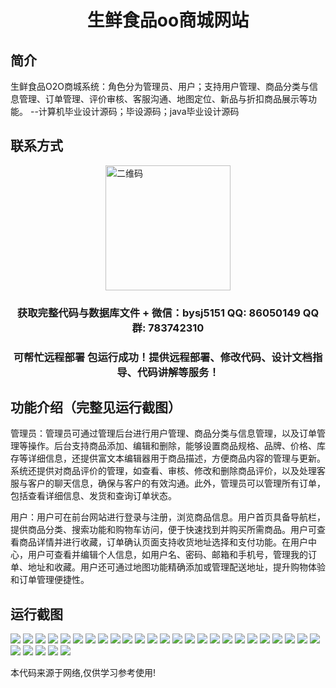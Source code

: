 <p><h1 align="center">生鲜食品oo商城网站</h1></p>

## 简介
生鲜食品O2O商城系统：角色分为管理员、用户；支持用户管理、商品分类与信息管理、订单管理、评价审核、客服沟通、地图定位、新品与折扣商品展示等功能。    --计算机毕业设计源码；毕设源码；java毕业设计源码


## 联系方式
<img src="https://bs-1329754181.cos.ap-shanghai.myqcloud.com/wx.jpg" alt="二维码" style="display: block; margin: 0 auto;" width="200px">
<p><h3 align="center">获取完整代码与数据库文件 + 微信：bysj5151 QQ: 86050149 QQ群: 783742310</h3></p>
<p><h3 align="center">可帮忙远程部署 包运行成功！提供远程部署、修改代码、设计文档指导、代码讲解等服务！</h3></p>

## 功能介绍（完整见运行截图）
管理员：管理员可通过管理后台进行用户管理、商品分类与信息管理，以及订单管理等操作。后台支持商品添加、编辑和删除，能够设置商品规格、品牌、价格、库存等详细信息，还提供富文本编辑器用于商品描述，方便商品内容的管理与更新。系统还提供对商品评价的管理，如查看、审核、修改和删除商品评价，以及处理客服与客户的聊天信息，确保与客户的有效沟通。此外，管理员可以管理所有订单，包括查看详细信息、发货和查询订单状态。

用户：用户可在前台网站进行登录与注册，浏览商品信息。用户首页具备导航栏，提供商品分类、搜索功能和购物车访问，便于快速找到并购买所需商品。用户可查看商品详情并进行收藏，订单确认页面支持收货地址选择和支付功能。在用户中心，用户可查看并编辑个人信息，如用户名、密码、邮箱和手机号，管理我的订单、地址和收藏。用户还可通过地图功能精确添加或管理配送地址，提升购物体验和订单管理便捷性。


## 运行截图
![](https://bs-1329754181.cos.ap-shanghai.myqcloud.com/ssm/FreshFoodO2O/img/001.jpg)
![](https://bs-1329754181.cos.ap-shanghai.myqcloud.com/ssm/FreshFoodO2O/img/002.jpg)
![](https://bs-1329754181.cos.ap-shanghai.myqcloud.com/ssm/FreshFoodO2O/img/003.jpg)
![](https://bs-1329754181.cos.ap-shanghai.myqcloud.com/ssm/FreshFoodO2O/img/004.jpg)
![](https://bs-1329754181.cos.ap-shanghai.myqcloud.com/ssm/FreshFoodO2O/img/005.jpg)
![](https://bs-1329754181.cos.ap-shanghai.myqcloud.com/ssm/FreshFoodO2O/img/006.jpg)
![](https://bs-1329754181.cos.ap-shanghai.myqcloud.com/ssm/FreshFoodO2O/img/007.jpg)
![](https://bs-1329754181.cos.ap-shanghai.myqcloud.com/ssm/FreshFoodO2O/img/008.jpg)
![](https://bs-1329754181.cos.ap-shanghai.myqcloud.com/ssm/FreshFoodO2O/img/009.jpg)
![](https://bs-1329754181.cos.ap-shanghai.myqcloud.com/ssm/FreshFoodO2O/img/010.jpg)
![](https://bs-1329754181.cos.ap-shanghai.myqcloud.com/ssm/FreshFoodO2O/img/011.jpg)
![](https://bs-1329754181.cos.ap-shanghai.myqcloud.com/ssm/FreshFoodO2O/img/012.jpg)
![](https://bs-1329754181.cos.ap-shanghai.myqcloud.com/ssm/FreshFoodO2O/img/013.jpg)
![](https://bs-1329754181.cos.ap-shanghai.myqcloud.com/ssm/FreshFoodO2O/img/014.jpg)
![](https://bs-1329754181.cos.ap-shanghai.myqcloud.com/ssm/FreshFoodO2O/img/015.jpg)
![](https://bs-1329754181.cos.ap-shanghai.myqcloud.com/ssm/FreshFoodO2O/img/016.jpg)
![](https://bs-1329754181.cos.ap-shanghai.myqcloud.com/ssm/FreshFoodO2O/img/017.jpg)
![](https://bs-1329754181.cos.ap-shanghai.myqcloud.com/ssm/FreshFoodO2O/img/018.jpg)
![](https://bs-1329754181.cos.ap-shanghai.myqcloud.com/ssm/FreshFoodO2O/img/019.jpg)
![](https://bs-1329754181.cos.ap-shanghai.myqcloud.com/ssm/FreshFoodO2O/img/020.jpg)
![](https://bs-1329754181.cos.ap-shanghai.myqcloud.com/ssm/FreshFoodO2O/img/021.jpg)
![](https://bs-1329754181.cos.ap-shanghai.myqcloud.com/ssm/FreshFoodO2O/img/022.jpg)
![](https://bs-1329754181.cos.ap-shanghai.myqcloud.com/ssm/FreshFoodO2O/img/023.jpg)
![](https://bs-1329754181.cos.ap-shanghai.myqcloud.com/ssm/FreshFoodO2O/img/024.jpg)
![](https://bs-1329754181.cos.ap-shanghai.myqcloud.com/ssm/FreshFoodO2O/img/025.jpg)
![](https://bs-1329754181.cos.ap-shanghai.myqcloud.com/ssm/FreshFoodO2O/img/026.jpg)
![](https://bs-1329754181.cos.ap-shanghai.myqcloud.com/ssm/FreshFoodO2O/img/027.jpg)
![](https://bs-1329754181.cos.ap-shanghai.myqcloud.com/ssm/FreshFoodO2O/img/028.jpg)
![](https://bs-1329754181.cos.ap-shanghai.myqcloud.com/ssm/FreshFoodO2O/img/029.jpg)
![](https://bs-1329754181.cos.ap-shanghai.myqcloud.com/ssm/FreshFoodO2O/img/030.jpg)

<p>本代码来源于网络,仅供学习参考使用!</p>

